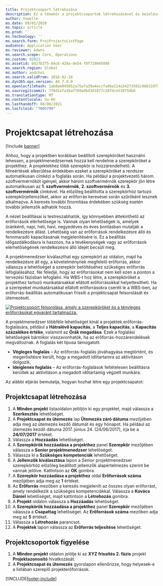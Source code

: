 ```yaml
---
title: Projektcsoport létrehozása
description: Ez a témakör a projektcsoportok létrehozásával és kezelésével kapcsolatban tartalmaz tájékoztatást.
author: Yowelle
ms.date: 09/01/2020
ms.topic: article
ms.prod: ''
ms.technology: ''
ms.search.form: ProjProjectsListPage
audience: Application User
ms.reviewer: kdwns
ms.search.scope: Core, Operations
ms.custom: 82022
ms.assetid: bd2fb375-84c6-428a-8e54-f0f719045898
ms.search.region: Global
ms.author: andchoi
ms.search.validFrom: 2016-02-28
ms.dyn365.ops.version: AX 7.0.0
ms.openlocfilehash: 1ab8ae045852a75a7a39a4eccfa86a114a34273581c98631975bcbfac5a7a343
ms.sourcegitcommit: 7f8d1e7a16af769adb43d1877c28fdce53975db8
ms.translationtype: MT
ms.contentlocale: hu-HU
ms.lasthandoff: 08/06/2021
ms.locfileid: "7005799"
---
```

# <a name="create-a-project-team"></a>Projektcsapat létrehozása

[!include [banner](../includes/banner.md)]

Ahhoz, hogy a projektben korábban beállított szerepköröket használni lehessen, a projektmenedzsernek hozzá kell rendelnie a szerepköröket a projekthez. A projektekhez több szerepkör is hozzárendelhető. A félreértések elkerülése érdekében ezeket a szerepköröket a rendszer automatikusan címkézi a foglalás során. Ha például a projektvezető három szoftvermérnököt igényel, akkor három szoftvermérnök szerepkör jön létre automatikusan az **1. szoftvermérnök**, **2. szoftvermérnök** és **3. szoftvermérnök** címkével. Ha előzőleg beállította a szerepkörhöz tartozó szerepkörjellemzőket, akkor az erőforrás keresései során szűrőként lesznek alkalmazva. A keresés további finomítása érdekében szükség esetén további jellemzők adhatók hozzá.

A nézet beállításai is testreszabhatók, így könnyebben áttekinthető az erőforrások elérhetősége is. Vannak olyan lehetőségek is, amelyek óránkénti, napi, heti, havi, negyedéves és éves bontásban mutatják a rendelkezésre állást. Lehetőség van az erőforrások rendelkezésre álló és fennmaradó kapacitásának megjelenítésére is. Ez a beállítás időgazdálkodásra is hasznos, ha a tevékenységek vagy az erőforrások elérhetőségének rendelkezésre álló idejét becsüli meg.

A projektmenedzser kiválaszthat egy szerepkört az oldalon, majd ha rendelkezésre áll egy, a követelménynek megfelelő erőforrás, akkor válassza a lehetőséget a szerepkör betöltéséhez szükséges erőforrás lefoglalásához. Ne feledje, hogy az erőforrásokat nem kell ezen a ponton a tervezési fázisban lefoglalni. Ha WBS-t hoz létre, a szerepköröket a projekthez tartozó munkatársakkal ellátott erőforrásokkal helyettesítheti. Ha a szerepeket munkatársakkal ellátott erőforrásokra cseréli le a WBS-ben, az erőforrás-beállítás automatikusan frissíti a projektcsapat felsorolását és ütemezését.

[![Projektcsoport felsorolása, amely a szerepköröket és a tényleges erőforrásokat egyaránt tartalmazza.](./media/projectresourcing03-1024x368.jpg)](./media/projectresourcing03.jpg) 

A projektmenedzser többféle lehetőséget kínál a projektek erőforrás-foglalására, például a **Hátralévő kapacitás**, a **Teljes kapacitás**, a **Kapacitás százalékos értéke**, valamint az **Órák megadása**. Ezek a foglalási lehetőségek bármikor visszavonhatók, ha az erőforrás-hozzárendelések megváltoznak. A foglalás két típusa támogatott:

- **Végleges foglalás** – Az erőforrás-foglalás jóváhagyása megtörtént, és megerősítésre került, hogy a megadott időtartamra az aktivitáson dolgozik.
- **Ideiglenes foglalás** – Az erőforrás-foglalások feltételesen beállításra kerültek az aktivitáson a megadott időtartamig végzett munkára.

Az alábbi eljárás bemutatja, hogyan hozhat létre egy projektcsapatot:

## <a name="create-a-project-team"></a>Projektcsapat létrehozása

1. A **Minden projekt** listaoldalon jelöljön ki egy projektet, majd válassza a **Szerkesztés** lehetőséget.
2. A **Projektcsapat és ütemezés** lap **Ütemezés záró dátuma** mezőjében adja meg az ütemezés kezdő dátumát és egy hónapot. Ha például az ütemezés kezdő dátuma 2017. június 24. (24/06/2017), írja be a **24/07/2017** értéket.
3. Válassza a **Hozzáadás** lehetőséget.
4. A **Szerepkörök hozzáadása a projekthez** panel **Szerepkör** mezőjében válassza a **Senior projektmenedzser** lehetőséget.
5. Válassza ki a **Szükséges kompetenciák** lehetőséget.
6. A **Jellemzők kiválasztása** lapon a Senior projektmenedzser szerepkörhöz előzőleg beállított jellemzők alapértelmezés szerint be vannak jelölve. Kattintson az **OK** gombra.
7. A **Szerepkör hozzáadása a projekthez** oldal **Erőforrások száma** mezőjében adja meg az **1** értéket.
8. Az **Erőforrás** mezőben a keresés megjeleníti az összes olyan erőforrást, amely rendelkezik a szükséges kompetenciákkal. Válassza a **Kovács Dániel** lehetőséget, majd kattintson a **Létrehozás** gombra.
9. A **Projekt** oldalon válassza a **Hozzáadás** lehetőséget.
10. A **Szerepkörök hozzáadása a projekthez** panel **Szerepkör** mezőjében válassza a **Csapattag** lehetőséget. Az **Erőforrások száma** mezőben adja meg az **5** értéket.
11. Válassza a **Létrehozás** parancsot.
12. A **Projektek** lapon válassza az **Erőforrás teljesítése** lehetőséget.

## <a name="monitor-project-teams"></a>Projektcsoportok figyelése
1. A **Minden projekt** oldalon jelölje ki az **XYZ frissítés 2. fázis** projekt **Projektazonosító** hivatkozását.
2. A **Projektcsapat és ütemezés** gyorslapon ellenőrizze, hogy helyesek-e a listában szereplő projekterőforrások.


[!INCLUDE[footer-include](../includes/footer-banner.md)]